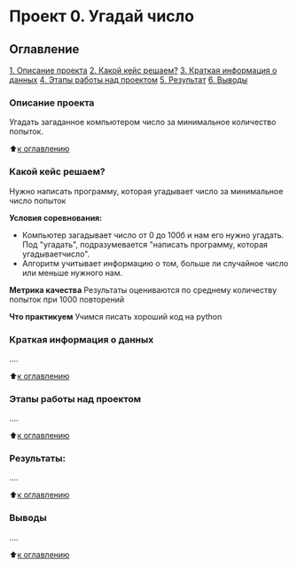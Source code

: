 # Проект 0. Угадай число

## Оглавление
[1. Описание проекта](https://github.com/Serg-NSD/sf_data_science/tree/main/project_0/README.md#Описание-проекта)
[2. Какой кейс решаем?](https://github.com/Serg-NSD/sf_data_science/tree/main/project_0/README.md#Какой-кейс-решаем)
[3. Краткая информация о данных](https://github.com/Serg-NSD/sf_data_science/tree/main/project_0/README.md#Краткая-информация-о-данных)
[4. Этапы работы над проектом](https://github.com/Serg-NSD/sf_data_science/tree/main/project_0/README.md#Этапы-работы-над-проектом)
[5. Результат](https://github.com/Serg-NSD/sf_data_science/tree/main/project_0/README.md#Результат)
[6. Выводы](https://github.com/Serg-NSD/sf_data_science/tree/main/project_0/README.md#Выводы)

### Описание проекта
Угадать загаданное компьютером число за минимальное количество попыток.

:arrow_up:[к оглавлению](https://github.com/Serg-NSD/sf_data_science/tree/main/project_0/README.md#Оглавление)


### Какой кейс решаем?
Нужно написать программу, которая угадывает число за минимальное число попыток

**Условия соревнования:**
- Компьютер загадывает число от 0 до 100б и нам его нужно угадать. Под "угадать", подразумевается "написать программу, которая угадываетчисло".
- Алгоритм учитывает информацию о том, больше ли случайное число или меньше нужного нам.

**Метрика качества**
Результаты оцениваются по среднему количеству попыток при 1000 повторений

**Что практикуем**
Учимся писать хороший код на python


### Краткая информация о данных
....

:arrow_up:[к оглавлению](https://github.com/Serg-NSD/sf_data_science/tree/main/project_0/README.md#Оглавление)


### Этапы работы над проектом
....

:arrow_up:[к оглавлению](https://github.com/Serg-NSD/sf_data_science/tree/main/project_0/README.md#Оглавление)


### Результаты:
....

:arrow_up:[к оглавлению](https://github.com/Serg-NSD/sf_data_science/tree/main/project_0/README.md#Оглавление)


### Выводы
....

:arrow_up:[к оглавлению](https://github.com/Serg-NSD/sf_data_science/tree/main/project_0/README.md#Оглавление)
